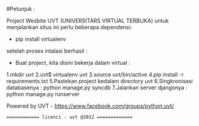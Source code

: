 #Petunjuk :

Project Wesbite UVT (UNIVERSITARS VIRTUAL TERBUKA)
untuk menjalankan situs ini perlu beberapa dependensi:

* pip install virtualenv

setelah proses intalasi berhasil :

* Buat project, kita disini bekerja dalam virtual :

1.mkdir uvt
2.uvt$ virtualenv uvt 
3.source uvt/bin/active
4.pip install -r requirements.txt
5.Pastekan project kedalam directory uvt
6.Singkronisasi databasenya : python manage.py syncdb
7.Jalankan server djangonya : python manage.py runserver


Powered by UVT - https://www.facebook.com/groups/python.uvt/

    ============ licenci - uvt @2012 =============


